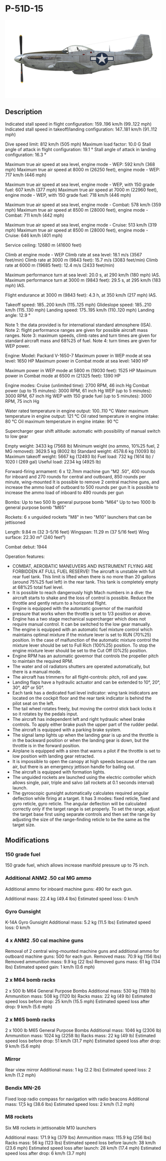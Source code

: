 # P-51D-15

![p51d15](../images/p51d15.png)

## Description

Indicated stall speed in flight configuration: 159..196 km/h (99..122 mph)
Indicated stall speed in takeoff/landing configuration: 147..181 km/h (91..112 mph)

Dive speed limit: 812 km/h (505 mph)
Maximum load factor: 10.0 G
Stall angle of attack in flight configuration: 19.1 °
Stall angle of attack in landing configuration: 16.3 °

Maximum true air speed at sea level, engine mode - WEP: 592 km/h (368 mph)
Maximum true air speed at 8000 m (26250 feet), engine mode - WEP: 717 km/h (446 mph)

Maximum true air speed at sea level, engine mode - WEP, with 150 grade fuel: 607 km/h (377 mph)
Maximum true air speed at 7000 m (22960 feet), engine mode - WEP, with 150 grade fuel: 718 km/h (446 mph)

Maximum true air speed at sea level, engine mode - Combat: 578 km/h (359 mph)
Maximum true air speed at 8500 m (28000 feet), engine mode - Combat: 711 km/h (442 mph)

Maximum true air speed at sea level, engine mode - Cruise: 513 km/h (319 mph)
Maximum true air speed at 8500 m (28000 feet), engine mode - Cruise: 646 km/h (401 mph)

Service ceiling: 12680 m (41600 feet)

Climb at engine mode - WEP
Climb rate at sea level: 18.1 m/s (3567 feet/min)
Climb rate at 3000 m (9843 feet): 15.7 m/s (3083 feet/min)
Climb rate at 6000 m (19685 feet): 12.4 m/s (2433 feet/min)

Maximum performance turn at sea level: 20.0 s, at 290 km/h (180 mph) IAS.
Maximum performance turn at 3000 m (9843 feet): 29.5 s, at 295 km/h (183 mph) IAS.

Flight endurance at 3000 m (9843 feet): 4.3 h, at 350 km/h (217 mph) IAS.

Takeoff speed: 185..200 km/h (115..125 mph)
Glideslope speed: 185..210 km/h (115..130 mph)
Landing speed: 175..195 km/h (110..120 mph)
Landing angle: 12.9 °

Note 1: the data provided is for international standard atmosphere (ISA).
Note 2: flight performance ranges are given for possible aircraft mass ranges.
Note 3: maximum speeds, climb rates and turn times are given for standard aircraft mass and 68%25 of fuel.
Note 4: turn times are given for WEP power.

Engine:
Model: Packard V-1650-7
Maximum power in WEP mode at sea level: 1650 HP
Maximum power in Combat mode at sea level: 1490 HP

Maximum power in WEP mode at 5800 m (19030 feet): 1525 HP
Maximum power in Combat mode at 6500 m (21325 feet): 1390 HP

Engine modes:
Cruise (unlimited time): 2700 RPM, 46 inch Hg
Combat power (up to 15 minutes): 3000 RPM, 61 inch Hg
WEP (up to 5 minutes): 3000 RPM, 67 inch Hg
WEP with 150 grade fuel (up to 5 minutes): 3000 RPM, 75 inch Hg

Water rated temperature in engine output: 100..110 °C
Water maximum temperature in engine output: 121 °C
Oil rated temperature in engine intake: 80 °C
Oil maximum temperature in engine intake: 90 °C

Supercharger gear shift altitude: automatic with possibility of manual switch to low gear

Empty weight: 3433 kg (7568 lb)
Minimum weight (no ammo, 10%25 fuel, 2 MG removed): 3629.5 kg (8002 lb)
Standard weight: 4578.6 kg (10093 lb)
Maximum takeoff weight: 5667 kg (12493 lb)
Fuel load: 732 kg (1614 lb) / 1020 l (269 gal)
Useful load: 2234 kg (4925 lb)

Forward-firing armament:
6 x 12.7mm machine gun "M2 .50", 400 rounds for inboard and 270 rounds for central and outboard, 850 rounds per minute, wing-mounted
It is possible to remove 2 central machine guns, and increase the ammo load of outboard to 500 rounds per gun
It is possible to increase the ammo load of inboard to 490 rounds per gun

Bombs:
Up to two 500 lb general purpose bomb "M64"
Up to two 1000 lb general purpose bomb "M65"

Rockets:
6 x unguided rockets "M8" in two "M10" launchers that can be jettisoned

Length: 9.84 m (32 3-5/16 feet)
Wingspan: 11.29 m (37 5/16 feet)
Wing surface: 22.30 m² (240 feet²)

Combat debut: 1944

Operation features:
- COMBAT, AEROBATIC MANEUVERS AND INSTRUMENT FLYING ARE FORBIDDEN AT FULL FUEL RESERVE! The aircraft is unstable with full rear fuel tank. This limit is lifted when there is no more than 20 gallons (around 75%25 fuel left) in the rear tank. This tank is completely empty at 68%25 total fuel level.
- It is possible to reach dangerously high Mach numbers in a dive: the aircraft starts to shake and the loss of control is possible. Reduce the throttle and gently return to a horizontal flight.
- Engine is equipped with the automatic governor of the manifold pressure that works when the throttle is set to 1/3 position or above.
- Engine has a two stage mechanical supercharger which does not require manual control. It can be switched to the low gear manually.
- The engine is equipped with an automatic fuel mixture control which maintains optimal mixture if the mixture lever is set to RUN (70%25) position. In the case of malfunction of the automatic mixture control the mixture lever should be set to Full Rich (100%25) position. To stop the engine mixture lever should be set to the Cut Off (0%25) position.
- Engine RPM has an automatic governor that controls the propeller pitch to maintain the required RPM.
- The water and oil radiators shutters are operated automatically, but there is a manual mode.
- The aircraft has trimmers for all flight-controls: pitch, roll and yaw.
- Landing flaps have a hydraulic actuator and can be extended to 10°, 20°, 30°, 40° or 50°.
- Each tank has a dedicated fuel level indicator: wing tank inidicators are located on the cockpit floor and the rear tank indicator is behind the pilot seat on the left.
- The tail wheel rotates freely, but moving the control stick back locks it so it rotates by the pedals input.
- The aircraft has independent left and right hydraulic wheel brake controls. To apply either brake push the upper part of the rudder pedal.
- The aircraft is equipped with a parking brake system.
- The signal lamp lights up when the landing gear is up and the throttle is in the backward position or when the landing gear is down, but the throttle is in the forward position.
- Airplane is equipped with a siren that warns a pilot if the throttle is set to low position with landing gear retracted.
- It is impossible to open the canopy at high speeds because of the ram air, but there is an emergency jettison handle for bailing out.
- The aircraft is equipped with formation lights.
- The unguided rockets are launched using the electric controller which allows single, pair, triple and salvo (all rockets at 0.1 seconds interval) launch.
- The gyroscopic gunsight automatically calculates required angular deflection while firing at a target. It has 3 modes: fixed reticle, fixed and gyro reticle, gyro reticle. The angular deflection will be calculated correctly only if the target range is set properly. To set the range, adjust the target base first using separate controls and then set the range by adjusting the size of the range-finding reticle to be the same as the target size.

## Modifications


### 150 grade fuel

150 grade fuel, which allows increase manifold pressure up to 75 inch.

### Additional ANM2 .50 cal MG ammo

Additional ammo for inboard machine guns: 490 for each gun.

Additional mass: 22.4 kg (49.4 lbs)
Estimated speed loss: 0 km/h

### Gyro Gunsight

K-14A Gyro Gunsight
Additional mass: 5.2 kg (11.5 lbs)
Estimated speed loss: 0 km/h

### 4 x ANM2 .50 cal machine guns

Removal of 2 central wing-mounted machine guns and additional ammo for outboard machine guns: 500 for each gun.
Removed mass: 70.9 kg (156 lbs)
Removed ammunition mass: 9.9 kg (22 lbs)
Removed guns mass: 61 kg (134 lbs)
Estimated speed gain: 1 km/h (0.6 mph)

### 2 x M64 bomb racks

2 x 500 lb M64 General Purpose Bombs
Additional mass: 530 kg (1169 lb)
Ammunition mass: 508 kg (1120 lb)
Racks mass: 22 kg (49 lb)
Estimated speed loss before drop: 25 km/h (15.5 mph)
Estimated speed loss after drop: 9 km/h (5.6 mph)

### 2 x M65 bomb racks

2 x 1000 lb M65 General Purpose Bombs
Additional mass: 1046 kg (2306 lb)
Ammunition mass: 1024 kg (2258 lb)
Racks mass: 22 kg (49 lb)
Estimated speed loss before drop: 51 km/h (31.7 mph)
Estimated speed loss after drop: 9 km/h (5.6 mph)

### Mirror

Rear view mirror
Additional mass: 1 kg (2.2 lbs)
Estimated speed loss: 2 km/h (1.2 mph)

### Bendix MN-26

Fixed loop radio compass for navigation with radio beacons
Additional mass: 17,5 kg (38.6 lbs)
Estimated speed loss: 2 km/h (1.2 mph)

### M8 rockets

Six M8 rockets in jettisonable M10 launchers

Additional mass: 171.9 kg (379 lbs)
Ammunition mass: 115.9 kg (256 lbs)
Racks mass: 56 kg (123 lbs)
Estimated speed loss before launch: 38 km/h (23.6 mph)
Estimated speed loss after launch: 28 km/h (17.4 mph)
Estimated speed loss after drop: 6 km/h (3.7 mph)